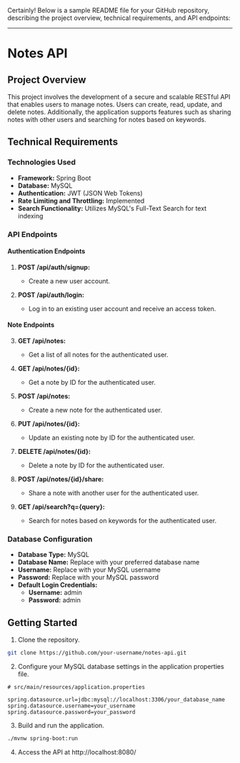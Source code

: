Certainly! Below is a sample README file for your GitHub repository, describing the project overview, technical requirements, and API endpoints:

---

# Notes API

## Project Overview

This project involves the development of a secure and scalable RESTful API that enables users to manage notes. Users can create, read, update, and delete notes. Additionally, the application supports features such as sharing notes with other users and searching for notes based on keywords.

## Technical Requirements

### Technologies Used

- **Framework:** Spring Boot
- **Database:** MySQL
- **Authentication:** JWT (JSON Web Tokens)
- **Rate Limiting and Throttling:** Implemented
- **Search Functionality:** Utilizes MySQL's Full-Text Search for text indexing

### API Endpoints

#### Authentication Endpoints

1. **POST /api/auth/signup:**
   - Create a new user account.

2. **POST /api/auth/login:**
   - Log in to an existing user account and receive an access token.

#### Note Endpoints

3. **GET /api/notes:**
   - Get a list of all notes for the authenticated user.

4. **GET /api/notes/{id}:**
   - Get a note by ID for the authenticated user.

5. **POST /api/notes:**
   - Create a new note for the authenticated user.

6. **PUT /api/notes/{id}:**
   - Update an existing note by ID for the authenticated user.

7. **DELETE /api/notes/{id}:**
   - Delete a note by ID for the authenticated user.

8. **POST /api/notes/{id}/share:**
   - Share a note with another user for the authenticated user.

9. **GET /api/search?q={query}:**
   - Search for notes based on keywords for the authenticated user.

### Database Configuration

- **Database Type:** MySQL
- **Database Name:** Replace with your preferred database name
- **Username:** Replace with your MySQL username
- **Password:** Replace with your MySQL password
- **Default Login Credentials:**
  - **Username:** admin
  - **Password:** admin

## Getting Started

1. Clone the repository.

```bash
git clone https://github.com/your-username/notes-api.git
```

2. Configure your MySQL database settings in the application properties file.

```properties
# src/main/resources/application.properties

spring.datasource.url=jdbc:mysql://localhost:3306/your_database_name
spring.datasource.username=your_username
spring.datasource.password=your_password
```

3. Build and run the application.

```bash
./mvnw spring-boot:run
```

4. Access the API at http://localhost:8080/

